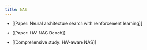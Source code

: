 ```yaml
---
title: NAS
---
```


- [[Paper: Neural architecture search with reinforcement learning]]

- [[Paper: HW-NAS-Bench]]

- [[Comprehensive study: HW-aware NAS]]
